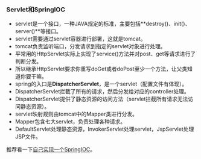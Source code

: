 ### Servlet和SpringIOC
- servlet是一个接口，一种JAVA规定的标准，主要包括**destroy()、init()、server()**等接口。
- servlet需要通过servlet容器进行部署，这就是tomcat。
- tomcat负责监听端口，分发请求到指定的servlet对象进行处理。
- 平常用的HttpServlet实际上实现了service()方法并对post、get等请求进行了判断分发。
- 所以继承HttpServlet要求你重写doGet或者doPost至少一个方法，让父类知道你要干嘛。
- spring的入口是**DispatcherServlet**，是一个servlet（配置文件有体现）。
- DispatcherServlet拦截了所有的请求，然后分发给对应的controller处理。
- DispatcherServlet提供了静态资源的访问方法（servlet拦截所有请求无法访问静态资源）。
- servlet映射规则由tomcat中的Mapper类进行分发。
- Mapper包含七大servlet，负责处理各种请求。
- DefaultServlet处理静态资源，InvokerServlet处理servlet，JspServlet处理JSP文件。

推荐看一下[自己实现一个SpringIOC](https://blog.csdn.net/qq_36582604/article/details/82630667)。